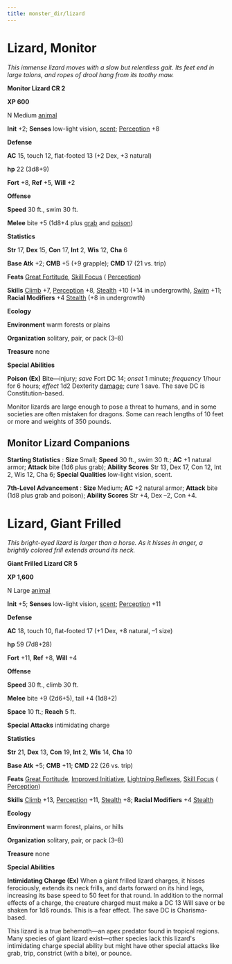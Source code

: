 ```yaml
---
title: monster_dir/lizard
---
```

# Lizard, Monitor

_This immense lizard moves with a slow but relentless gait. Its feet end in large talons, and ropes of drool hang from its toothy maw._

**Monitor Lizard CR 2**

**XP 600**

N Medium [animal](creatureTypes#_animal)

**Init** +2; **Senses** low-light vision, [scent](universalMonsterRules#_scent); [Perception](../skill_dir/perception#_perception) +8

**Defense**

**AC** 15, touch 12, flat-footed 13 (+2 Dex, +3 natural)

**hp** 22 (3d8+9)

**Fort** +8, **Ref** +5, **Will** +2

**Offense**

**Speed** 30 ft., swim 30 ft.

**Melee** bite +5 (1d8+4 plus [grab](universalMonsterRules#_grab) and [poison](universalMonsterRules#_poison))

**Statistics**

**Str** 17, **Dex** 15, **Con** 17, **Int** 2, **Wis** 12, **Cha** 6

**Base Atk** +2; **CMB** +5 (+9 grapple); **CMD** 17 (21 vs. trip)

**Feats** [Great Fortitude](../feats#_great-fortitude), [Skill Focus](../feats#_skill-focus) ( [Perception](../skill_dir/perception#_perception))

**Skills** [Climb](../skill_dir/climb#_climb) +7, [Perception](../skill_dir/perception#_perception) +8, [Stealth](../skill_dir/stealth#_stealth) +10 (+14 in undergrowth), [Swim](../skill_dir/swim#_swim) +11; **Racial Modifiers** +4 [Stealth](../skill_dir/stealth#_stealth) (+8 in undergrowth)

**Ecology**

**Environment** warm forests or plains

**Organization** solitary, pair, or pack (3–8)

**Treasure** none

**Special Abilities**

**Poison (Ex)** Bite—injury; _save_ Fort DC 14; _onset_ 1 minute; _frequency_ 1/hour for 6 hours; _effect_ 1d2 Dexterity [damage](universalMonsterRules#_ability-damage-and-drain); _cure_ 1 save. The save DC is Constitution-based.

Monitor lizards are large enough to pose a threat to humans, and in some societies are often mistaken for dragons. Some can reach lengths of 10 feet or more and weights of 350 pounds.

## Monitor Lizard Companions

**Starting Statistics** : **Size** Small; **Speed** 30 ft., swim 30 ft.; **AC** +1 natural armor; **Attack** bite (1d6 plus grab); **Ability Scores** Str 13, Dex 17, Con 12, Int 2, Wis 12, Cha 6; **Special Qualities** low-light vision, scent.

**7th-Level Advancement** : **Size** Medium; **AC** +2 natural armor; **Attack** bite (1d8 plus grab and poison); **Ability Scores** Str +4, Dex –2, Con +4.

# Lizard, Giant Frilled

_This bright-eyed lizard is larger than a horse. As it hisses in anger, a brightly colored frill extends around its neck._

**Giant Frilled Lizard CR 5**

**XP 1,600**

N Large [animal](creatureTypes#_animal)

**Init** +5; **Senses** low-light vision, [scent](universalMonsterRules#_scent); [Perception](../skill_dir/perception#_perception) +11

**Defense**

**AC** 18, touch 10, flat-footed 17 (+1 Dex, +8 natural, –1 size)

**hp** 59 (7d8+28)

**Fort** +11, **Ref** +8, **Will** +4

**Offense**

**Speed** 30 ft., climb 30 ft.

**Melee** bite +9 (2d6+5), tail +4 (1d8+2)

**Space** 10 ft.; **Reach** 5 ft.

**Special Attacks** intimidating charge

**Statistics**

**Str** 21, **Dex** 13, **Con** 19, **Int** 2, **Wis** 14, **Cha** 10

**Base Atk** +5; **CMB** +11; **CMD** 22 (26 vs. trip)

**Feats** [Great Fortitude](../feats#_great-fortitude), [Improved Initiative](../feats#_improved-initiative), [Lightning Reflexes](../feats#_lightning-reflexes), [Skill Focus](../feats#_skill-focus) ( [Perception](../skill_dir/perception#_perception))

**Skills** [Climb](../skill_dir/climb#_climb) +13, [Perception](../skill_dir/perception#_perception) +11, [Stealth](../skill_dir/stealth#_stealth) +8; **Racial Modifiers** +4 [Stealth](../skill_dir/stealth#_stealth)

**Ecology**

**Environment** warm forest, plains, or hills

**Organization** solitary, pair, or pack (3–8)

**Treasure** none

**Special Abilities**

**Intimidating Charge (Ex)** When a giant frilled lizard charges, it hisses ferociously, extends its neck frills, and darts forward on its hind legs, increasing its base speed to 50 feet for that round. In addition to the normal effects of a charge, the creature charged must make a DC 13 Will save or be shaken for 1d6 rounds. This is a fear effect. The save DC is Charisma-based.

This lizard is a true behemoth—an apex predator found in tropical regions. Many species of giant lizard exist—other species lack this lizard's intimidating charge special ability but might have other special attacks like grab, trip, constrict (with a bite), or pounce.

